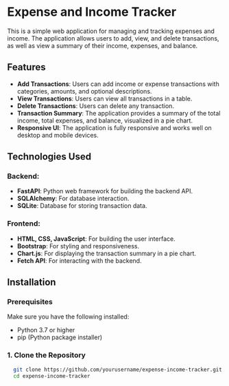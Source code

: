 # Expense and Income Tracker

This is a simple web application for managing and tracking expenses and income. The application allows users to add, view, and delete transactions, as well as view a summary of their income, expenses, and balance.

## Features
- **Add Transactions**: Users can add income or expense transactions with categories, amounts, and optional descriptions.
- **View Transactions**: Users can view all transactions in a table.
- **Delete Transactions**: Users can delete any transaction.
- **Transaction Summary**: The application provides a summary of the total income, total expenses, and balance, visualized in a pie chart.
- **Responsive UI**: The application is fully responsive and works well on desktop and mobile devices.

## Technologies Used
### Backend:
- **FastAPI**: Python web framework for building the backend API.
- **SQLAlchemy**: For database interaction.
- **SQLite**: Database for storing transaction data.

### Frontend:
- **HTML, CSS, JavaScript**: For building the user interface.
- **Bootstrap**: For styling and responsiveness.
- **Chart.js**: For displaying the transaction summary in a pie chart.
- **Fetch API**: For interacting with the backend.

## Installation

### Prerequisites
Make sure you have the following installed:
- Python 3.7 or higher
- pip (Python package installer)

### 1. Clone the Repository
  ```bash
    git clone https://github.com/yourusername/expense-income-tracker.git
    cd expense-income-tracker



